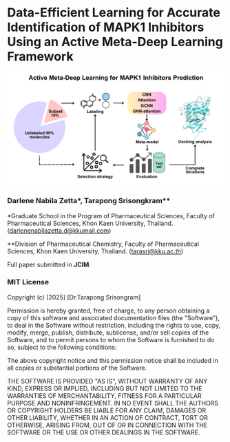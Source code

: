# **Data-Efficient Learning for Accurate Identification of MAPK1 Inhibitors Using an Active Meta-Deep Learning Framework**

![Sample Figure](graphic_abstract.png)

### Darlene Nabila Zetta*, Tarapong Srisongkram**
*Graduate School in the Program of Pharmaceutical Sciences, Faculty of Pharmaceutical Sciences, Khon Kaen University, Thailand. (darlenenabilazetta.d@kkumail.com)

**Division of Pharmaceutical Chemistry, Faculty of Pharmaceutical Sciences, Khon Kaen University, Thailand. (tarasri@kku.ac.th)

Full paper submitted in **JCIM**.

### MIT License
Copyright (c) [2025] [Dr.Tarapong Srisongram]

Permission is hereby granted, free of charge, to any person obtaining a copy of this software and associated documentation files (the "Software"), to deal in the Software without restriction, including the rights to use, copy, modify, merge, publish, distribute, sublicense, and/or sell copies of the Software, and to permit persons to whom the Software is furnished to do so, subject to the following conditions:

The above copyright notice and this permission notice shall be included in all copies or substantial portions of the Software.

THE SOFTWARE IS PROVIDED "AS IS", WITHOUT WARRANTY OF ANY KIND, EXPRESS OR IMPLIED, INCLUDING BUT NOT LIMITED TO THE WARRANTIES OF MERCHANTABILITY, FITNESS FOR A PARTICULAR PURPOSE AND NONINFRINGEMENT. IN NO EVENT SHALL THE AUTHORS OR COPYRIGHT HOLDERS BE LIABLE FOR ANY CLAIM, DAMAGES OR OTHER LIABILITY, WHETHER IN AN ACTION OF CONTRACT, TORT OR OTHERWISE, ARISING FROM, OUT OF OR IN CONNECTION WITH THE SOFTWARE OR THE USE OR OTHER DEALINGS IN THE SOFTWARE.
